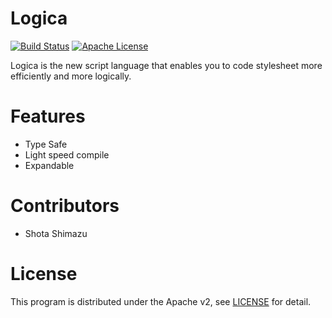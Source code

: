 # Logica
[![Build Status](https://travis-ci.org/shotastage/Logica.svg?branch=master)](https://travis-ci.org/shotastage/CSSS)
[![Apache License](http://img.shields.io/badge/license-Apache-blue.svg?style=flat)](LICENSE)



Logica is the new script language that enables you to code stylesheet more efficiently and more logically.

# Features
- Type Safe
- Light speed compile
- Expandable  

# Contributors 

- Shota Shimazu

# License
This program is distributed under the Apache v2, see [LICENSE](LICENSE) for detail.


